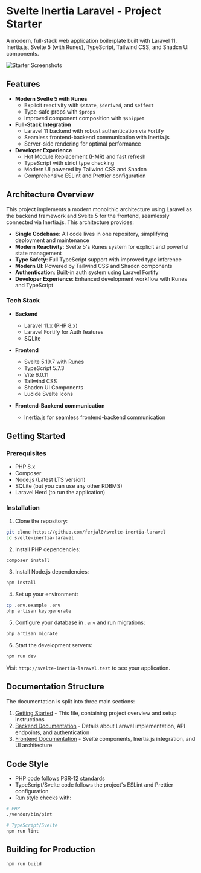 # Svelte Inertia Laravel - Project Starter

A modern, full-stack web application boilerplate built with Laravel 11, Inertia.js, Svelte 5 (with Runes), TypeScript, Tailwind CSS, and Shadcn UI components.

![Starter Screenshots](https://github.com/user-attachments/assets/0e06b0b9-36bb-4e0d-acb7-b192dbde299d)

## Features


- **Modern Svelte 5 with Runes**
    - Explicit reactivity with `$state`, `$derived`, and `$effect`
    - Type-safe props with `$props`
    - Improved component composition with `$snippet`
- **Full-Stack Integration**
    - Laravel 11 backend with robust authentication via Fortify
    - Seamless frontend-backend communication with Inertia.js
    - Server-side rendering for optimal performance
- **Developer Experience**
    - Hot Module Replacement (HMR) and fast refresh
    - TypeScript with strict type checking
    - Modern UI powered by Tailwind CSS and Shadcn
    - Comprehensive ESLint and Prettier configuration

## Architecture Overview

This project implements a modern monolithic architecture using Laravel as the backend framework and Svelte 5 for the frontend, seamlessly connected via Inertia.js. This architecture provides:

- **Single Codebase**: All code lives in one repository, simplifying deployment and maintenance
- **Modern Reactivity**: Svelte 5's Runes system for explicit and powerful state management
- **Type Safety**: Full TypeScript support with improved type inference
- **Modern UI**: Powered by Tailwind CSS and Shadcn components
- **Authentication**: Built-in auth system using Laravel Fortify
- **Developer Experience**: Enhanced development workflow with Runes and TypeScript

### Tech Stack

- **Backend**

    - Laravel 11.x (PHP 8.x)
    - Laravel Fortify for Auth features
    - SQLite

- **Frontend**

    - Svelte 5.19.7 with Runes
    - TypeScript 5.7.3
    - Vite 6.0.11
    - Tailwind CSS
    - Shadcn UI Components
    - Lucide Svelte Icons

- **Frontend-Backend communication**
    - Inertia.js for seamless frontend-backend communication

## Getting Started

### Prerequisites

- PHP 8.x
- Composer
- Node.js (Latest LTS version)
- SQLite (but you can use any other RDBMS)
- Laravel Herd (to run the application)

### Installation

1. Clone the repository:

```bash
git clone https://github.com/ferjal0/svelte-inertia-laravel
cd svelte-inertia-laravel
```

2. Install PHP dependencies:

```bash
composer install
```

3. Install Node.js dependencies:

```bash
npm install
```

4. Set up your environment:

```bash
cp .env.example .env
php artisan key:generate
```

5. Configure your database in `.env` and run migrations:

```bash
php artisan migrate
```

6. Start the development servers:

```bash
npm run dev
```

Visit `http://svelte-inertia-laravel.test` to see your application.

## Documentation Structure

The documentation is split into three main sections:

1. [Getting Started](docs/getting-started.md) - This file, containing project overview and setup instructions
2. [Backend Documentation](docs/backend.md) - Details about Laravel implementation, API endpoints, and authentication
3. [Frontend Documentation](docs/frontend.md) - Svelte components, Inertia.js integration, and UI architecture

## Code Style

- PHP code follows PSR-12 standards
- TypeScript/Svelte code follows the project's ESLint and Prettier configuration
- Run style checks with:

```bash
# PHP
./vendor/bin/pint

# TypeScript/Svelte
npm run lint
```

## Building for Production

```bash
npm run build
```
